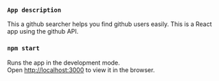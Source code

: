 ### `App description`
This a github searcher helps you find github users easily. This is a React app using the github API.


### `npm start`

Runs the app in the development mode.<br />
Open [http://localhost:3000](http://localhost:3000) to view it in the browser.


